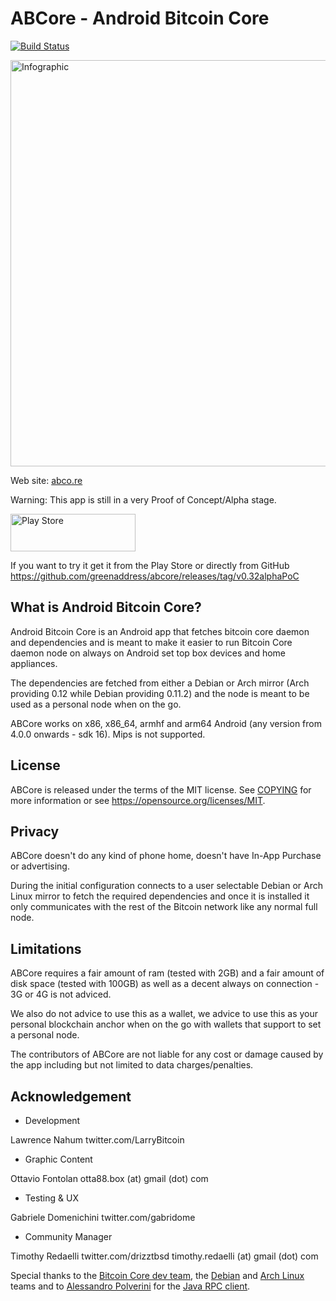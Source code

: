 ABCore - Android Bitcoin Core
=============================

[![Build Status](https://travis-ci.org/greenaddress/abcore.svg?branch=master)](https://travis-ci.org/greenaddress/abcore)

<a href="http://abco.re"> <img src="http://abco.re/assets/images/schema.png" alt="Infographic" width="650" height="650"></a>

Web site: <a href="http://abco.re">abco.re</a>

Warning: This app is still in a very Proof of Concept/Alpha stage.


<a href="https://play.google.com/apps/testing/com.greenaddress.abcore"> <img src="http://abco.re/assets/images/playstore.png" alt="Play Store" width="200" height="60"></a>

If you want to try it get it from the Play Store or directly from GitHub https://github.com/greenaddress/abcore/releases/tag/v0.32alphaPoC

What is Android Bitcoin Core?
-----------------------------

Android Bitcoin Core is an Android app that fetches bitcoin core daemon and dependencies and is meant to make it easier 
to run Bitcoin Core daemon node on always on Android set top box devices and home appliances.

The dependencies are fetched from either a Debian or Arch mirror (Arch providing 0.12 while Debian providing 0.11.2) and the node is meant to be used as a personal node when on the go.

ABCore works on x86, x86_64, armhf and arm64 Android (any version from 4.0.0 onwards - sdk 16). Mips is not supported.

License
-------

ABCore is released under the terms of the MIT license. See [COPYING](COPYING) for more
information or see https://opensource.org/licenses/MIT.

Privacy
-------

ABCore doesn't do any kind of phone home, doesn't have In-App Purchase or advertising.

During the initial configuration connects to a user selectable Debian or Arch Linux mirror to fetch the required dependencies and once it is installed it only communicates with the rest of the Bitcoin network like any normal full node.

Limitations
-----------

ABCore requires a fair amount of ram (tested with 2GB) and a fair amount of disk space (tested with 100GB) as well as a decent always on connection - 3G or 4G is not adviced.

We also do not advice to use this as a wallet, we advice to use this as your personal blockchain anchor when on the go with wallets that support to set a personal node.

The contributors of ABCore are not liable for any cost or damage caused by the app including but not limited to data charges/penalties.

Acknowledgement
---------------

- Development

Lawrence Nahum
twitter.com/LarryBitcoin

- Graphic Content

Ottavio Fontolan
otta88.box (at) gmail (dot) com

- Testing & UX

Gabriele Domenichini
twitter.com/gabridome

- Community Manager

Timothy Redaelli
twitter.com/drizztbsd
timothy.redaelli (at) gmail (dot) com

Special thanks to the [Bitcoin Core dev team](https://bitcoincore.org/), the [Debian](https://debian.org) and [Arch Linux](https://www.archlinux.org/) teams and to [Alessandro Polverini](https://github.com/Polve) for the [Java RPC client](https://github.com/Polve/JavaBitcoindRpcClient).


